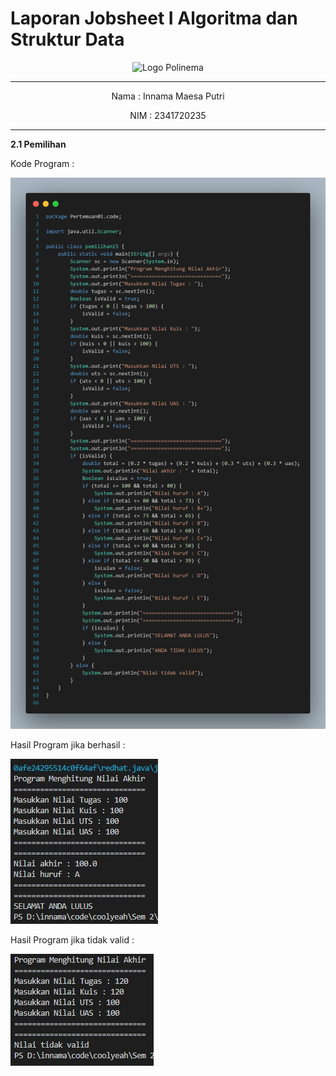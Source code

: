 # Laporan Jobsheet I Algoritma dan Struktur Data
<p align="center">
   <img src="https://static.wikia.nocookie.net/logopedia/images/8/8a/Politeknik_Negeri_Malang.png/revision/latest?cb=20190922202558 " alt="Logo Polinema" width="30%"> 
</p>
<hr>
<p align="center">Nama : Innama Maesa Putri</p>
<p align="center">NIM : 2341720235</p>
<hr>
<b>2.1 Pemilihan</b>
<p>Kode Program : </p>
<p><img src = "gambar/kode_pemilihan.png"></p>
<p>Hasil Program jika berhasil : </p>
<p><img src = "gambar/hasil_pemilihan.jpg"></p>
<p>Hasil Program jika tidak valid : </p>
<p><img src = "gambar/hasil2_pemilihan.jpg"></p>